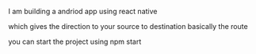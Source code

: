 I am building a andriod app using react native 

which gives the direction to your source to destination basically the route

you can start the project using npm start 
